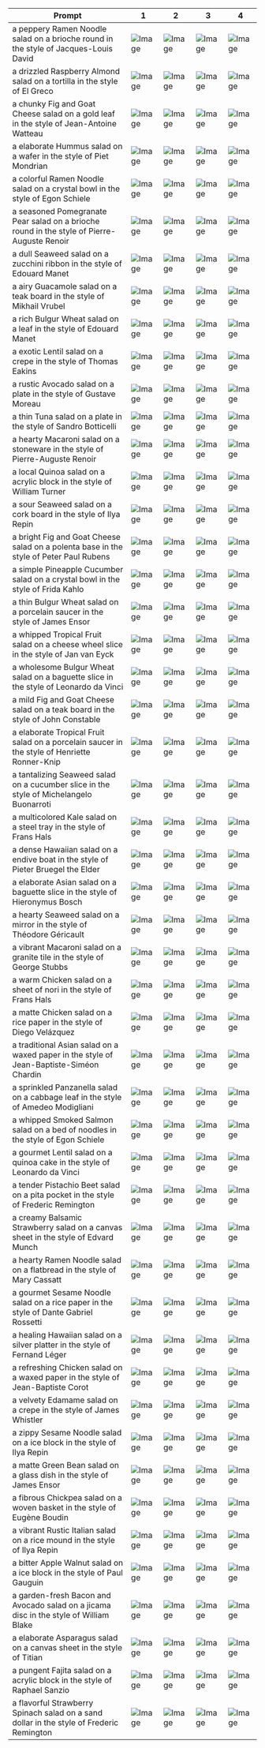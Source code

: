 | Prompt | 1 | 2 | 3 | 4 |
|-|-|-|-|-|
| a peppery Ramen Noodle salad on a brioche round in the style of Jacques-Louis David | ![Image](https://salad-benchmark-public-assets.s3.us-east-2.amazonaws.com/sdxl/0301c630-d17f-40be-b446-8c646cf2784a-0.jpg) | ![Image](https://salad-benchmark-public-assets.s3.us-east-2.amazonaws.com/sdxl/0301c630-d17f-40be-b446-8c646cf2784a-1.jpg) | ![Image](https://salad-benchmark-public-assets.s3.us-east-2.amazonaws.com/sdxl/0301c630-d17f-40be-b446-8c646cf2784a-2.jpg) | ![Image](https://salad-benchmark-public-assets.s3.us-east-2.amazonaws.com/sdxl/0301c630-d17f-40be-b446-8c646cf2784a-3.jpg) |
| a drizzled Raspberry Almond salad on a tortilla in the style of El Greco | ![Image](https://salad-benchmark-public-assets.s3.us-east-2.amazonaws.com/sdxl/5a22d11a-3a96-4bd9-a551-50525eefafb2-0.jpg) | ![Image](https://salad-benchmark-public-assets.s3.us-east-2.amazonaws.com/sdxl/5a22d11a-3a96-4bd9-a551-50525eefafb2-1.jpg) | ![Image](https://salad-benchmark-public-assets.s3.us-east-2.amazonaws.com/sdxl/5a22d11a-3a96-4bd9-a551-50525eefafb2-2.jpg) | ![Image](https://salad-benchmark-public-assets.s3.us-east-2.amazonaws.com/sdxl/5a22d11a-3a96-4bd9-a551-50525eefafb2-3.jpg) |
| a chunky Fig and Goat Cheese salad on a gold leaf in the style of Jean-Antoine Watteau | ![Image](https://salad-benchmark-public-assets.s3.us-east-2.amazonaws.com/sdxl/e6f6fddf-a9b4-4d3a-8f9e-7179100c05fa-0.jpg) | ![Image](https://salad-benchmark-public-assets.s3.us-east-2.amazonaws.com/sdxl/e6f6fddf-a9b4-4d3a-8f9e-7179100c05fa-1.jpg) | ![Image](https://salad-benchmark-public-assets.s3.us-east-2.amazonaws.com/sdxl/e6f6fddf-a9b4-4d3a-8f9e-7179100c05fa-2.jpg) | ![Image](https://salad-benchmark-public-assets.s3.us-east-2.amazonaws.com/sdxl/e6f6fddf-a9b4-4d3a-8f9e-7179100c05fa-3.jpg) |
| a elaborate Hummus salad on a wafer in the style of Piet Mondrian | ![Image](https://salad-benchmark-public-assets.s3.us-east-2.amazonaws.com/sdxl/6ecaed62-6cad-45df-a308-fbf1f74ed224-0.jpg) | ![Image](https://salad-benchmark-public-assets.s3.us-east-2.amazonaws.com/sdxl/6ecaed62-6cad-45df-a308-fbf1f74ed224-1.jpg) | ![Image](https://salad-benchmark-public-assets.s3.us-east-2.amazonaws.com/sdxl/6ecaed62-6cad-45df-a308-fbf1f74ed224-2.jpg) | ![Image](https://salad-benchmark-public-assets.s3.us-east-2.amazonaws.com/sdxl/6ecaed62-6cad-45df-a308-fbf1f74ed224-3.jpg) |
| a colorful Ramen Noodle salad on a crystal bowl in the style of Egon Schiele | ![Image](https://salad-benchmark-public-assets.s3.us-east-2.amazonaws.com/sdxl/6c804509-d405-4ce6-b921-3ec5a6ff7ade-0.jpg) | ![Image](https://salad-benchmark-public-assets.s3.us-east-2.amazonaws.com/sdxl/6c804509-d405-4ce6-b921-3ec5a6ff7ade-1.jpg) | ![Image](https://salad-benchmark-public-assets.s3.us-east-2.amazonaws.com/sdxl/6c804509-d405-4ce6-b921-3ec5a6ff7ade-2.jpg) | ![Image](https://salad-benchmark-public-assets.s3.us-east-2.amazonaws.com/sdxl/6c804509-d405-4ce6-b921-3ec5a6ff7ade-3.jpg) |
| a seasoned Pomegranate Pear salad on a brioche round in the style of Pierre-Auguste Renoir | ![Image](https://salad-benchmark-public-assets.s3.us-east-2.amazonaws.com/sdxl/e0802388-6343-4956-9984-b3025018d785-0.jpg) | ![Image](https://salad-benchmark-public-assets.s3.us-east-2.amazonaws.com/sdxl/e0802388-6343-4956-9984-b3025018d785-1.jpg) | ![Image](https://salad-benchmark-public-assets.s3.us-east-2.amazonaws.com/sdxl/e0802388-6343-4956-9984-b3025018d785-2.jpg) | ![Image](https://salad-benchmark-public-assets.s3.us-east-2.amazonaws.com/sdxl/e0802388-6343-4956-9984-b3025018d785-3.jpg) |
| a dull Seaweed salad on a zucchini ribbon in the style of Edouard Manet | ![Image](https://salad-benchmark-public-assets.s3.us-east-2.amazonaws.com/sdxl/216a9591-561b-4535-84d1-947f0e7c15a7-0.jpg) | ![Image](https://salad-benchmark-public-assets.s3.us-east-2.amazonaws.com/sdxl/216a9591-561b-4535-84d1-947f0e7c15a7-1.jpg) | ![Image](https://salad-benchmark-public-assets.s3.us-east-2.amazonaws.com/sdxl/216a9591-561b-4535-84d1-947f0e7c15a7-2.jpg) | ![Image](https://salad-benchmark-public-assets.s3.us-east-2.amazonaws.com/sdxl/216a9591-561b-4535-84d1-947f0e7c15a7-3.jpg) |
| a airy Guacamole salad on a teak board in the style of Mikhail Vrubel | ![Image](https://salad-benchmark-public-assets.s3.us-east-2.amazonaws.com/sdxl/d0768a4b-6993-4957-ac46-1ba0fe817434-0.jpg) | ![Image](https://salad-benchmark-public-assets.s3.us-east-2.amazonaws.com/sdxl/d0768a4b-6993-4957-ac46-1ba0fe817434-1.jpg) | ![Image](https://salad-benchmark-public-assets.s3.us-east-2.amazonaws.com/sdxl/d0768a4b-6993-4957-ac46-1ba0fe817434-2.jpg) | ![Image](https://salad-benchmark-public-assets.s3.us-east-2.amazonaws.com/sdxl/d0768a4b-6993-4957-ac46-1ba0fe817434-3.jpg) |
| a rich Bulgur Wheat salad on a leaf in the style of Edouard Manet | ![Image](https://salad-benchmark-public-assets.s3.us-east-2.amazonaws.com/sdxl/4f59739a-debf-467b-a49e-22f849e2e9cf-0.jpg) | ![Image](https://salad-benchmark-public-assets.s3.us-east-2.amazonaws.com/sdxl/4f59739a-debf-467b-a49e-22f849e2e9cf-1.jpg) | ![Image](https://salad-benchmark-public-assets.s3.us-east-2.amazonaws.com/sdxl/4f59739a-debf-467b-a49e-22f849e2e9cf-2.jpg) | ![Image](https://salad-benchmark-public-assets.s3.us-east-2.amazonaws.com/sdxl/4f59739a-debf-467b-a49e-22f849e2e9cf-3.jpg) |
| a exotic Lentil salad on a crepe in the style of Thomas Eakins | ![Image](https://salad-benchmark-public-assets.s3.us-east-2.amazonaws.com/sdxl/d4359957-7599-4db7-934f-9ab912a49046-0.jpg) | ![Image](https://salad-benchmark-public-assets.s3.us-east-2.amazonaws.com/sdxl/d4359957-7599-4db7-934f-9ab912a49046-1.jpg) | ![Image](https://salad-benchmark-public-assets.s3.us-east-2.amazonaws.com/sdxl/d4359957-7599-4db7-934f-9ab912a49046-2.jpg) | ![Image](https://salad-benchmark-public-assets.s3.us-east-2.amazonaws.com/sdxl/d4359957-7599-4db7-934f-9ab912a49046-3.jpg) |
| a rustic Avocado salad on a plate in the style of Gustave Moreau | ![Image](https://salad-benchmark-public-assets.s3.us-east-2.amazonaws.com/sdxl/5fc2871b-5efc-4f71-8ab9-46069ba86075-0.jpg) | ![Image](https://salad-benchmark-public-assets.s3.us-east-2.amazonaws.com/sdxl/5fc2871b-5efc-4f71-8ab9-46069ba86075-1.jpg) | ![Image](https://salad-benchmark-public-assets.s3.us-east-2.amazonaws.com/sdxl/5fc2871b-5efc-4f71-8ab9-46069ba86075-2.jpg) | ![Image](https://salad-benchmark-public-assets.s3.us-east-2.amazonaws.com/sdxl/5fc2871b-5efc-4f71-8ab9-46069ba86075-3.jpg) |
| a thin Tuna salad on a plate in the style of Sandro Botticelli | ![Image](https://salad-benchmark-public-assets.s3.us-east-2.amazonaws.com/sdxl/ce7feadd-cb46-467b-80b1-dcfc04da0313-0.jpg) | ![Image](https://salad-benchmark-public-assets.s3.us-east-2.amazonaws.com/sdxl/ce7feadd-cb46-467b-80b1-dcfc04da0313-1.jpg) | ![Image](https://salad-benchmark-public-assets.s3.us-east-2.amazonaws.com/sdxl/ce7feadd-cb46-467b-80b1-dcfc04da0313-2.jpg) | ![Image](https://salad-benchmark-public-assets.s3.us-east-2.amazonaws.com/sdxl/ce7feadd-cb46-467b-80b1-dcfc04da0313-3.jpg) |
| a hearty Macaroni salad on a stoneware in the style of Pierre-Auguste Renoir | ![Image](https://salad-benchmark-public-assets.s3.us-east-2.amazonaws.com/sdxl/00410968-24f0-472e-a037-138ce174a234-0.jpg) | ![Image](https://salad-benchmark-public-assets.s3.us-east-2.amazonaws.com/sdxl/00410968-24f0-472e-a037-138ce174a234-1.jpg) | ![Image](https://salad-benchmark-public-assets.s3.us-east-2.amazonaws.com/sdxl/00410968-24f0-472e-a037-138ce174a234-2.jpg) | ![Image](https://salad-benchmark-public-assets.s3.us-east-2.amazonaws.com/sdxl/00410968-24f0-472e-a037-138ce174a234-3.jpg) |
| a local Quinoa salad on a acrylic block in the style of William Turner | ![Image](https://salad-benchmark-public-assets.s3.us-east-2.amazonaws.com/sdxl/812303b1-0c20-4321-b65c-d63d5c77999c-0.jpg) | ![Image](https://salad-benchmark-public-assets.s3.us-east-2.amazonaws.com/sdxl/812303b1-0c20-4321-b65c-d63d5c77999c-1.jpg) | ![Image](https://salad-benchmark-public-assets.s3.us-east-2.amazonaws.com/sdxl/812303b1-0c20-4321-b65c-d63d5c77999c-2.jpg) | ![Image](https://salad-benchmark-public-assets.s3.us-east-2.amazonaws.com/sdxl/812303b1-0c20-4321-b65c-d63d5c77999c-3.jpg) |
| a sour Seaweed salad on a cork board in the style of Ilya Repin | ![Image](https://salad-benchmark-public-assets.s3.us-east-2.amazonaws.com/sdxl/e3f07d5e-94d2-45fe-aebb-8388028784a8-0.jpg) | ![Image](https://salad-benchmark-public-assets.s3.us-east-2.amazonaws.com/sdxl/e3f07d5e-94d2-45fe-aebb-8388028784a8-1.jpg) | ![Image](https://salad-benchmark-public-assets.s3.us-east-2.amazonaws.com/sdxl/e3f07d5e-94d2-45fe-aebb-8388028784a8-2.jpg) | ![Image](https://salad-benchmark-public-assets.s3.us-east-2.amazonaws.com/sdxl/e3f07d5e-94d2-45fe-aebb-8388028784a8-3.jpg) |
| a bright Fig and Goat Cheese salad on a polenta base in the style of Peter Paul Rubens | ![Image](https://salad-benchmark-public-assets.s3.us-east-2.amazonaws.com/sdxl/17b1cf52-571d-4365-8a82-6737003f29b0-0.jpg) | ![Image](https://salad-benchmark-public-assets.s3.us-east-2.amazonaws.com/sdxl/17b1cf52-571d-4365-8a82-6737003f29b0-1.jpg) | ![Image](https://salad-benchmark-public-assets.s3.us-east-2.amazonaws.com/sdxl/17b1cf52-571d-4365-8a82-6737003f29b0-2.jpg) | ![Image](https://salad-benchmark-public-assets.s3.us-east-2.amazonaws.com/sdxl/17b1cf52-571d-4365-8a82-6737003f29b0-3.jpg) |
| a simple Pineapple Cucumber salad on a crystal bowl in the style of Frida Kahlo | ![Image](https://salad-benchmark-public-assets.s3.us-east-2.amazonaws.com/sdxl/c5b4f1f2-2c45-400e-a9da-6a9a4a6e3695-0.jpg) | ![Image](https://salad-benchmark-public-assets.s3.us-east-2.amazonaws.com/sdxl/c5b4f1f2-2c45-400e-a9da-6a9a4a6e3695-1.jpg) | ![Image](https://salad-benchmark-public-assets.s3.us-east-2.amazonaws.com/sdxl/c5b4f1f2-2c45-400e-a9da-6a9a4a6e3695-2.jpg) | ![Image](https://salad-benchmark-public-assets.s3.us-east-2.amazonaws.com/sdxl/c5b4f1f2-2c45-400e-a9da-6a9a4a6e3695-3.jpg) |
| a thin Bulgur Wheat salad on a porcelain saucer in the style of James Ensor | ![Image](https://salad-benchmark-public-assets.s3.us-east-2.amazonaws.com/sdxl/56d79cdb-740d-46b7-bdf0-e81e386c2dd2-0.jpg) | ![Image](https://salad-benchmark-public-assets.s3.us-east-2.amazonaws.com/sdxl/56d79cdb-740d-46b7-bdf0-e81e386c2dd2-1.jpg) | ![Image](https://salad-benchmark-public-assets.s3.us-east-2.amazonaws.com/sdxl/56d79cdb-740d-46b7-bdf0-e81e386c2dd2-2.jpg) | ![Image](https://salad-benchmark-public-assets.s3.us-east-2.amazonaws.com/sdxl/56d79cdb-740d-46b7-bdf0-e81e386c2dd2-3.jpg) |
| a whipped Tropical Fruit salad on a cheese wheel slice in the style of Jan van Eyck | ![Image](https://salad-benchmark-public-assets.s3.us-east-2.amazonaws.com/sdxl/36f31436-edb5-44d6-8a2c-9a1e89a420dd-0.jpg) | ![Image](https://salad-benchmark-public-assets.s3.us-east-2.amazonaws.com/sdxl/36f31436-edb5-44d6-8a2c-9a1e89a420dd-1.jpg) | ![Image](https://salad-benchmark-public-assets.s3.us-east-2.amazonaws.com/sdxl/36f31436-edb5-44d6-8a2c-9a1e89a420dd-2.jpg) | ![Image](https://salad-benchmark-public-assets.s3.us-east-2.amazonaws.com/sdxl/36f31436-edb5-44d6-8a2c-9a1e89a420dd-3.jpg) |
| a wholesome Bulgur Wheat salad on a baguette slice in the style of Leonardo da Vinci | ![Image](https://salad-benchmark-public-assets.s3.us-east-2.amazonaws.com/sdxl/e2b83b98-389f-4d79-8457-e1a9d2b3b357-0.jpg) | ![Image](https://salad-benchmark-public-assets.s3.us-east-2.amazonaws.com/sdxl/e2b83b98-389f-4d79-8457-e1a9d2b3b357-1.jpg) | ![Image](https://salad-benchmark-public-assets.s3.us-east-2.amazonaws.com/sdxl/e2b83b98-389f-4d79-8457-e1a9d2b3b357-2.jpg) | ![Image](https://salad-benchmark-public-assets.s3.us-east-2.amazonaws.com/sdxl/e2b83b98-389f-4d79-8457-e1a9d2b3b357-3.jpg) |
| a mild Fig and Goat Cheese salad on a teak board in the style of John Constable | ![Image](https://salad-benchmark-public-assets.s3.us-east-2.amazonaws.com/sdxl/0a28fc0c-1e94-48de-bcfc-b2daa422b986-0.jpg) | ![Image](https://salad-benchmark-public-assets.s3.us-east-2.amazonaws.com/sdxl/0a28fc0c-1e94-48de-bcfc-b2daa422b986-1.jpg) | ![Image](https://salad-benchmark-public-assets.s3.us-east-2.amazonaws.com/sdxl/0a28fc0c-1e94-48de-bcfc-b2daa422b986-2.jpg) | ![Image](https://salad-benchmark-public-assets.s3.us-east-2.amazonaws.com/sdxl/0a28fc0c-1e94-48de-bcfc-b2daa422b986-3.jpg) |
| a elaborate Tropical Fruit salad on a porcelain saucer in the style of Henriette Ronner-Knip | ![Image](https://salad-benchmark-public-assets.s3.us-east-2.amazonaws.com/sdxl/d6deb908-79c3-4282-ad85-d5c4fe939227-0.jpg) | ![Image](https://salad-benchmark-public-assets.s3.us-east-2.amazonaws.com/sdxl/d6deb908-79c3-4282-ad85-d5c4fe939227-1.jpg) | ![Image](https://salad-benchmark-public-assets.s3.us-east-2.amazonaws.com/sdxl/d6deb908-79c3-4282-ad85-d5c4fe939227-2.jpg) | ![Image](https://salad-benchmark-public-assets.s3.us-east-2.amazonaws.com/sdxl/d6deb908-79c3-4282-ad85-d5c4fe939227-3.jpg) |
| a tantalizing Seaweed salad on a cucumber slice in the style of Michelangelo Buonarroti | ![Image](https://salad-benchmark-public-assets.s3.us-east-2.amazonaws.com/sdxl/c32e023e-e74b-44b1-bbda-fa08f41c8dae-0.jpg) | ![Image](https://salad-benchmark-public-assets.s3.us-east-2.amazonaws.com/sdxl/c32e023e-e74b-44b1-bbda-fa08f41c8dae-1.jpg) | ![Image](https://salad-benchmark-public-assets.s3.us-east-2.amazonaws.com/sdxl/c32e023e-e74b-44b1-bbda-fa08f41c8dae-2.jpg) | ![Image](https://salad-benchmark-public-assets.s3.us-east-2.amazonaws.com/sdxl/c32e023e-e74b-44b1-bbda-fa08f41c8dae-3.jpg) |
| a multicolored Kale salad on a steel tray in the style of Frans Hals | ![Image](https://salad-benchmark-public-assets.s3.us-east-2.amazonaws.com/sdxl/f9ec43e6-7bcc-427a-b57b-481fdc0d41f2-0.jpg) | ![Image](https://salad-benchmark-public-assets.s3.us-east-2.amazonaws.com/sdxl/f9ec43e6-7bcc-427a-b57b-481fdc0d41f2-1.jpg) | ![Image](https://salad-benchmark-public-assets.s3.us-east-2.amazonaws.com/sdxl/f9ec43e6-7bcc-427a-b57b-481fdc0d41f2-2.jpg) | ![Image](https://salad-benchmark-public-assets.s3.us-east-2.amazonaws.com/sdxl/f9ec43e6-7bcc-427a-b57b-481fdc0d41f2-3.jpg) |
| a dense Hawaiian salad on a endive boat in the style of Pieter Bruegel the Elder | ![Image](https://salad-benchmark-public-assets.s3.us-east-2.amazonaws.com/sdxl/31031925-0da9-4c76-a00f-82aa0ad11e18-0.jpg) | ![Image](https://salad-benchmark-public-assets.s3.us-east-2.amazonaws.com/sdxl/31031925-0da9-4c76-a00f-82aa0ad11e18-1.jpg) | ![Image](https://salad-benchmark-public-assets.s3.us-east-2.amazonaws.com/sdxl/31031925-0da9-4c76-a00f-82aa0ad11e18-2.jpg) | ![Image](https://salad-benchmark-public-assets.s3.us-east-2.amazonaws.com/sdxl/31031925-0da9-4c76-a00f-82aa0ad11e18-3.jpg) |
| a elaborate Asian salad on a baguette slice in the style of Hieronymus Bosch | ![Image](https://salad-benchmark-public-assets.s3.us-east-2.amazonaws.com/sdxl/27ae69c8-29d1-4a72-883b-3bdf492d8a26-0.jpg) | ![Image](https://salad-benchmark-public-assets.s3.us-east-2.amazonaws.com/sdxl/27ae69c8-29d1-4a72-883b-3bdf492d8a26-1.jpg) | ![Image](https://salad-benchmark-public-assets.s3.us-east-2.amazonaws.com/sdxl/27ae69c8-29d1-4a72-883b-3bdf492d8a26-2.jpg) | ![Image](https://salad-benchmark-public-assets.s3.us-east-2.amazonaws.com/sdxl/27ae69c8-29d1-4a72-883b-3bdf492d8a26-3.jpg) |
| a hearty Seaweed salad on a mirror in the style of Théodore Géricault | ![Image](https://salad-benchmark-public-assets.s3.us-east-2.amazonaws.com/sdxl/4f06677f-bc36-49c5-aa5a-8439dfea3e46-0.jpg) | ![Image](https://salad-benchmark-public-assets.s3.us-east-2.amazonaws.com/sdxl/4f06677f-bc36-49c5-aa5a-8439dfea3e46-1.jpg) | ![Image](https://salad-benchmark-public-assets.s3.us-east-2.amazonaws.com/sdxl/4f06677f-bc36-49c5-aa5a-8439dfea3e46-2.jpg) | ![Image](https://salad-benchmark-public-assets.s3.us-east-2.amazonaws.com/sdxl/4f06677f-bc36-49c5-aa5a-8439dfea3e46-3.jpg) |
| a vibrant Macaroni salad on a granite tile in the style of George Stubbs | ![Image](https://salad-benchmark-public-assets.s3.us-east-2.amazonaws.com/sdxl/370ff8ab-0a6e-4daf-b71a-2aaa74808ca2-0.jpg) | ![Image](https://salad-benchmark-public-assets.s3.us-east-2.amazonaws.com/sdxl/370ff8ab-0a6e-4daf-b71a-2aaa74808ca2-1.jpg) | ![Image](https://salad-benchmark-public-assets.s3.us-east-2.amazonaws.com/sdxl/370ff8ab-0a6e-4daf-b71a-2aaa74808ca2-2.jpg) | ![Image](https://salad-benchmark-public-assets.s3.us-east-2.amazonaws.com/sdxl/370ff8ab-0a6e-4daf-b71a-2aaa74808ca2-3.jpg) |
| a warm Chicken salad on a sheet of nori in the style of Frans Hals | ![Image](https://salad-benchmark-public-assets.s3.us-east-2.amazonaws.com/sdxl/b73433d4-f148-479d-ad5f-7de66c42e3ed-0.jpg) | ![Image](https://salad-benchmark-public-assets.s3.us-east-2.amazonaws.com/sdxl/b73433d4-f148-479d-ad5f-7de66c42e3ed-1.jpg) | ![Image](https://salad-benchmark-public-assets.s3.us-east-2.amazonaws.com/sdxl/b73433d4-f148-479d-ad5f-7de66c42e3ed-2.jpg) | ![Image](https://salad-benchmark-public-assets.s3.us-east-2.amazonaws.com/sdxl/b73433d4-f148-479d-ad5f-7de66c42e3ed-3.jpg) |
| a matte Chicken salad on a rice paper in the style of Diego Velázquez | ![Image](https://salad-benchmark-public-assets.s3.us-east-2.amazonaws.com/sdxl/d4072955-bc06-47ad-9c55-f8a823c72bca-0.jpg) | ![Image](https://salad-benchmark-public-assets.s3.us-east-2.amazonaws.com/sdxl/d4072955-bc06-47ad-9c55-f8a823c72bca-1.jpg) | ![Image](https://salad-benchmark-public-assets.s3.us-east-2.amazonaws.com/sdxl/d4072955-bc06-47ad-9c55-f8a823c72bca-2.jpg) | ![Image](https://salad-benchmark-public-assets.s3.us-east-2.amazonaws.com/sdxl/d4072955-bc06-47ad-9c55-f8a823c72bca-3.jpg) |
| a traditional Asian salad on a waxed paper in the style of Jean-Baptiste-Siméon Chardin | ![Image](https://salad-benchmark-public-assets.s3.us-east-2.amazonaws.com/sdxl/c75a03f6-80e2-497e-b5d1-88822032c895-0.jpg) | ![Image](https://salad-benchmark-public-assets.s3.us-east-2.amazonaws.com/sdxl/c75a03f6-80e2-497e-b5d1-88822032c895-1.jpg) | ![Image](https://salad-benchmark-public-assets.s3.us-east-2.amazonaws.com/sdxl/c75a03f6-80e2-497e-b5d1-88822032c895-2.jpg) | ![Image](https://salad-benchmark-public-assets.s3.us-east-2.amazonaws.com/sdxl/c75a03f6-80e2-497e-b5d1-88822032c895-3.jpg) |
| a sprinkled Panzanella salad on a cabbage leaf in the style of Amedeo Modigliani | ![Image](https://salad-benchmark-public-assets.s3.us-east-2.amazonaws.com/sdxl/0963fc32-934a-42f0-86e8-222153cef24c-0.jpg) | ![Image](https://salad-benchmark-public-assets.s3.us-east-2.amazonaws.com/sdxl/0963fc32-934a-42f0-86e8-222153cef24c-1.jpg) | ![Image](https://salad-benchmark-public-assets.s3.us-east-2.amazonaws.com/sdxl/0963fc32-934a-42f0-86e8-222153cef24c-2.jpg) | ![Image](https://salad-benchmark-public-assets.s3.us-east-2.amazonaws.com/sdxl/0963fc32-934a-42f0-86e8-222153cef24c-3.jpg) |
| a whipped Smoked Salmon salad on a bed of noodles in the style of Egon Schiele | ![Image](https://salad-benchmark-public-assets.s3.us-east-2.amazonaws.com/sdxl/ace58907-2941-456b-8e2e-253f09a1fa51-0.jpg) | ![Image](https://salad-benchmark-public-assets.s3.us-east-2.amazonaws.com/sdxl/ace58907-2941-456b-8e2e-253f09a1fa51-1.jpg) | ![Image](https://salad-benchmark-public-assets.s3.us-east-2.amazonaws.com/sdxl/ace58907-2941-456b-8e2e-253f09a1fa51-2.jpg) | ![Image](https://salad-benchmark-public-assets.s3.us-east-2.amazonaws.com/sdxl/ace58907-2941-456b-8e2e-253f09a1fa51-3.jpg) |
| a gourmet Lentil salad on a quinoa cake in the style of Leonardo da Vinci | ![Image](https://salad-benchmark-public-assets.s3.us-east-2.amazonaws.com/sdxl/b848fddb-ec16-4865-aa68-85371ed498da-0.jpg) | ![Image](https://salad-benchmark-public-assets.s3.us-east-2.amazonaws.com/sdxl/b848fddb-ec16-4865-aa68-85371ed498da-1.jpg) | ![Image](https://salad-benchmark-public-assets.s3.us-east-2.amazonaws.com/sdxl/b848fddb-ec16-4865-aa68-85371ed498da-2.jpg) | ![Image](https://salad-benchmark-public-assets.s3.us-east-2.amazonaws.com/sdxl/b848fddb-ec16-4865-aa68-85371ed498da-3.jpg) |
| a tender Pistachio Beet salad on a pita pocket in the style of Frederic Remington | ![Image](https://salad-benchmark-public-assets.s3.us-east-2.amazonaws.com/sdxl/b634320c-6e60-49ca-a302-1f89e6d95f06-0.jpg) | ![Image](https://salad-benchmark-public-assets.s3.us-east-2.amazonaws.com/sdxl/b634320c-6e60-49ca-a302-1f89e6d95f06-1.jpg) | ![Image](https://salad-benchmark-public-assets.s3.us-east-2.amazonaws.com/sdxl/b634320c-6e60-49ca-a302-1f89e6d95f06-2.jpg) | ![Image](https://salad-benchmark-public-assets.s3.us-east-2.amazonaws.com/sdxl/b634320c-6e60-49ca-a302-1f89e6d95f06-3.jpg) |
| a creamy Balsamic Strawberry salad on a canvas sheet in the style of Edvard Munch | ![Image](https://salad-benchmark-public-assets.s3.us-east-2.amazonaws.com/sdxl/9ed92b6d-9343-4801-af8d-95d21841cfce-0.jpg) | ![Image](https://salad-benchmark-public-assets.s3.us-east-2.amazonaws.com/sdxl/9ed92b6d-9343-4801-af8d-95d21841cfce-1.jpg) | ![Image](https://salad-benchmark-public-assets.s3.us-east-2.amazonaws.com/sdxl/9ed92b6d-9343-4801-af8d-95d21841cfce-2.jpg) | ![Image](https://salad-benchmark-public-assets.s3.us-east-2.amazonaws.com/sdxl/9ed92b6d-9343-4801-af8d-95d21841cfce-3.jpg) |
| a hearty Ramen Noodle salad on a flatbread in the style of Mary Cassatt | ![Image](https://salad-benchmark-public-assets.s3.us-east-2.amazonaws.com/sdxl/099fb7d3-2d97-45dd-bb45-a5e4a0a5f75b-0.jpg) | ![Image](https://salad-benchmark-public-assets.s3.us-east-2.amazonaws.com/sdxl/099fb7d3-2d97-45dd-bb45-a5e4a0a5f75b-1.jpg) | ![Image](https://salad-benchmark-public-assets.s3.us-east-2.amazonaws.com/sdxl/099fb7d3-2d97-45dd-bb45-a5e4a0a5f75b-2.jpg) | ![Image](https://salad-benchmark-public-assets.s3.us-east-2.amazonaws.com/sdxl/099fb7d3-2d97-45dd-bb45-a5e4a0a5f75b-3.jpg) |
| a gourmet Sesame Noodle salad on a rice paper in the style of Dante Gabriel Rossetti | ![Image](https://salad-benchmark-public-assets.s3.us-east-2.amazonaws.com/sdxl/82150f81-a14b-42e3-9a7c-05d259671238-0.jpg) | ![Image](https://salad-benchmark-public-assets.s3.us-east-2.amazonaws.com/sdxl/82150f81-a14b-42e3-9a7c-05d259671238-1.jpg) | ![Image](https://salad-benchmark-public-assets.s3.us-east-2.amazonaws.com/sdxl/82150f81-a14b-42e3-9a7c-05d259671238-2.jpg) | ![Image](https://salad-benchmark-public-assets.s3.us-east-2.amazonaws.com/sdxl/82150f81-a14b-42e3-9a7c-05d259671238-3.jpg) |
| a healing Hawaiian salad on a silver platter in the style of Fernand Léger | ![Image](https://salad-benchmark-public-assets.s3.us-east-2.amazonaws.com/sdxl/923520bb-a791-4a50-b1ff-c312cfb533db-0.jpg) | ![Image](https://salad-benchmark-public-assets.s3.us-east-2.amazonaws.com/sdxl/923520bb-a791-4a50-b1ff-c312cfb533db-1.jpg) | ![Image](https://salad-benchmark-public-assets.s3.us-east-2.amazonaws.com/sdxl/923520bb-a791-4a50-b1ff-c312cfb533db-2.jpg) | ![Image](https://salad-benchmark-public-assets.s3.us-east-2.amazonaws.com/sdxl/923520bb-a791-4a50-b1ff-c312cfb533db-3.jpg) |
| a refreshing Chicken salad on a waxed paper in the style of Jean-Baptiste Corot | ![Image](https://salad-benchmark-public-assets.s3.us-east-2.amazonaws.com/sdxl/749b5f59-f043-4a87-acce-922643a1413d-0.jpg) | ![Image](https://salad-benchmark-public-assets.s3.us-east-2.amazonaws.com/sdxl/749b5f59-f043-4a87-acce-922643a1413d-1.jpg) | ![Image](https://salad-benchmark-public-assets.s3.us-east-2.amazonaws.com/sdxl/749b5f59-f043-4a87-acce-922643a1413d-2.jpg) | ![Image](https://salad-benchmark-public-assets.s3.us-east-2.amazonaws.com/sdxl/749b5f59-f043-4a87-acce-922643a1413d-3.jpg) |
| a velvety Edamame salad on a crepe in the style of James Whistler | ![Image](https://salad-benchmark-public-assets.s3.us-east-2.amazonaws.com/sdxl/6885f7b9-828a-4ab8-b026-3919ddf29d7c-0.jpg) | ![Image](https://salad-benchmark-public-assets.s3.us-east-2.amazonaws.com/sdxl/6885f7b9-828a-4ab8-b026-3919ddf29d7c-1.jpg) | ![Image](https://salad-benchmark-public-assets.s3.us-east-2.amazonaws.com/sdxl/6885f7b9-828a-4ab8-b026-3919ddf29d7c-2.jpg) | ![Image](https://salad-benchmark-public-assets.s3.us-east-2.amazonaws.com/sdxl/6885f7b9-828a-4ab8-b026-3919ddf29d7c-3.jpg) |
| a zippy Sesame Noodle salad on a ice block in the style of Ilya Repin | ![Image](https://salad-benchmark-public-assets.s3.us-east-2.amazonaws.com/sdxl/733f74e3-fdd5-4829-8551-384a320fbb7f-0.jpg) | ![Image](https://salad-benchmark-public-assets.s3.us-east-2.amazonaws.com/sdxl/733f74e3-fdd5-4829-8551-384a320fbb7f-1.jpg) | ![Image](https://salad-benchmark-public-assets.s3.us-east-2.amazonaws.com/sdxl/733f74e3-fdd5-4829-8551-384a320fbb7f-2.jpg) | ![Image](https://salad-benchmark-public-assets.s3.us-east-2.amazonaws.com/sdxl/733f74e3-fdd5-4829-8551-384a320fbb7f-3.jpg) |
| a matte Green Bean salad on a glass dish in the style of James Ensor | ![Image](https://salad-benchmark-public-assets.s3.us-east-2.amazonaws.com/sdxl/c2214785-da90-4c58-9395-7548c6190a34-0.jpg) | ![Image](https://salad-benchmark-public-assets.s3.us-east-2.amazonaws.com/sdxl/c2214785-da90-4c58-9395-7548c6190a34-1.jpg) | ![Image](https://salad-benchmark-public-assets.s3.us-east-2.amazonaws.com/sdxl/c2214785-da90-4c58-9395-7548c6190a34-2.jpg) | ![Image](https://salad-benchmark-public-assets.s3.us-east-2.amazonaws.com/sdxl/c2214785-da90-4c58-9395-7548c6190a34-3.jpg) |
| a fibrous Chickpea salad on a woven basket in the style of Eugène Boudin | ![Image](https://salad-benchmark-public-assets.s3.us-east-2.amazonaws.com/sdxl/1219713b-19f1-48d6-b51f-f874a5340de2-0.jpg) | ![Image](https://salad-benchmark-public-assets.s3.us-east-2.amazonaws.com/sdxl/1219713b-19f1-48d6-b51f-f874a5340de2-1.jpg) | ![Image](https://salad-benchmark-public-assets.s3.us-east-2.amazonaws.com/sdxl/1219713b-19f1-48d6-b51f-f874a5340de2-2.jpg) | ![Image](https://salad-benchmark-public-assets.s3.us-east-2.amazonaws.com/sdxl/1219713b-19f1-48d6-b51f-f874a5340de2-3.jpg) |
| a vibrant Rustic Italian salad on a rice mound in the style of Ilya Repin | ![Image](https://salad-benchmark-public-assets.s3.us-east-2.amazonaws.com/sdxl/7f70fccf-ed6e-4edb-a089-3bb8e6316dc8-0.jpg) | ![Image](https://salad-benchmark-public-assets.s3.us-east-2.amazonaws.com/sdxl/7f70fccf-ed6e-4edb-a089-3bb8e6316dc8-1.jpg) | ![Image](https://salad-benchmark-public-assets.s3.us-east-2.amazonaws.com/sdxl/7f70fccf-ed6e-4edb-a089-3bb8e6316dc8-2.jpg) | ![Image](https://salad-benchmark-public-assets.s3.us-east-2.amazonaws.com/sdxl/7f70fccf-ed6e-4edb-a089-3bb8e6316dc8-3.jpg) |
| a bitter Apple Walnut salad on a ice block in the style of Paul Gauguin | ![Image](https://salad-benchmark-public-assets.s3.us-east-2.amazonaws.com/sdxl/f2fe6b44-2441-42e0-a076-b5ed653c5d91-0.jpg) | ![Image](https://salad-benchmark-public-assets.s3.us-east-2.amazonaws.com/sdxl/f2fe6b44-2441-42e0-a076-b5ed653c5d91-1.jpg) | ![Image](https://salad-benchmark-public-assets.s3.us-east-2.amazonaws.com/sdxl/f2fe6b44-2441-42e0-a076-b5ed653c5d91-2.jpg) | ![Image](https://salad-benchmark-public-assets.s3.us-east-2.amazonaws.com/sdxl/f2fe6b44-2441-42e0-a076-b5ed653c5d91-3.jpg) |
| a garden-fresh Bacon and Avocado salad on a jicama disc in the style of William Blake | ![Image](https://salad-benchmark-public-assets.s3.us-east-2.amazonaws.com/sdxl/dcf2bebe-09fc-495b-8b3a-2edf1b07197c-0.jpg) | ![Image](https://salad-benchmark-public-assets.s3.us-east-2.amazonaws.com/sdxl/dcf2bebe-09fc-495b-8b3a-2edf1b07197c-1.jpg) | ![Image](https://salad-benchmark-public-assets.s3.us-east-2.amazonaws.com/sdxl/dcf2bebe-09fc-495b-8b3a-2edf1b07197c-2.jpg) | ![Image](https://salad-benchmark-public-assets.s3.us-east-2.amazonaws.com/sdxl/dcf2bebe-09fc-495b-8b3a-2edf1b07197c-3.jpg) |
| a elaborate Asparagus salad on a canvas sheet in the style of Titian | ![Image](https://salad-benchmark-public-assets.s3.us-east-2.amazonaws.com/sdxl/04a11696-f9ce-425a-b2ff-a54db1c9c1f1-0.jpg) | ![Image](https://salad-benchmark-public-assets.s3.us-east-2.amazonaws.com/sdxl/04a11696-f9ce-425a-b2ff-a54db1c9c1f1-1.jpg) | ![Image](https://salad-benchmark-public-assets.s3.us-east-2.amazonaws.com/sdxl/04a11696-f9ce-425a-b2ff-a54db1c9c1f1-2.jpg) | ![Image](https://salad-benchmark-public-assets.s3.us-east-2.amazonaws.com/sdxl/04a11696-f9ce-425a-b2ff-a54db1c9c1f1-3.jpg) |
| a pungent Fajita salad on a acrylic block in the style of Raphael Sanzio | ![Image](https://salad-benchmark-public-assets.s3.us-east-2.amazonaws.com/sdxl/1f800f61-f503-484a-afde-b88eaf25fcdd-0.jpg) | ![Image](https://salad-benchmark-public-assets.s3.us-east-2.amazonaws.com/sdxl/1f800f61-f503-484a-afde-b88eaf25fcdd-1.jpg) | ![Image](https://salad-benchmark-public-assets.s3.us-east-2.amazonaws.com/sdxl/1f800f61-f503-484a-afde-b88eaf25fcdd-2.jpg) | ![Image](https://salad-benchmark-public-assets.s3.us-east-2.amazonaws.com/sdxl/1f800f61-f503-484a-afde-b88eaf25fcdd-3.jpg) |
| a flavorful Strawberry Spinach salad on a sand dollar in the style of Frederic Remington | ![Image](https://salad-benchmark-public-assets.s3.us-east-2.amazonaws.com/sdxl/2554054f-14bd-472d-9e3b-e74b9b33831d-0.jpg) | ![Image](https://salad-benchmark-public-assets.s3.us-east-2.amazonaws.com/sdxl/2554054f-14bd-472d-9e3b-e74b9b33831d-1.jpg) | ![Image](https://salad-benchmark-public-assets.s3.us-east-2.amazonaws.com/sdxl/2554054f-14bd-472d-9e3b-e74b9b33831d-2.jpg) | ![Image](https://salad-benchmark-public-assets.s3.us-east-2.amazonaws.com/sdxl/2554054f-14bd-472d-9e3b-e74b9b33831d-3.jpg) |
